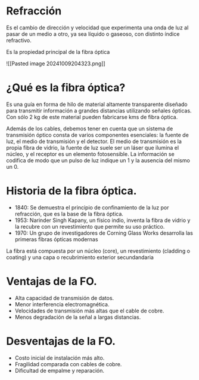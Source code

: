 # Refracción

Es el cambio de dirección y velocidad que experimenta una onda de luz al pasar de un medio a otro, ya sea líquido o gaseoso, con distinto índice refractivo.

Es la propiedad principal de la fibra óptica

![[Pasted image 20241009204323.png]]


# ¿Qué es la fibra óptica? 

Es una guía en forma de hilo de material altamente transparente diseñado para transmitir información a grandes distancias utilizando señales ópticas. Con sólo 2 kg de este material pueden fabricarse kms de fibra óptica.

Además de los cables, debemos tener en cuenta que un sistema de transmisión óptico consta de varios componentes esenciales: la fuente de luz, el medio de transmisión y el detector. El medio de transmisión es la propia fibra de vidrio, la fuente de luz suele ser un láser que ilumina el núcleo, y el receptor es un elemento fotosensible. La información se codifica de modo que un pulso de luz indique un 1 y la ausencia del mismo un 0.

# Historia de la fibra óptica.

- 1840: Se demuestra el principio de confinamiento de la luz por refracción, que es la base de la fibra óptica.
- 1953: Narinder Singh Kapany, un físico indio, inventa la fibra de vidrio y la recubre con un revestimiento que permite su uso práctico.
- 1970: Un grupo de investigadores de Corning Glass Works desarrolla las primeras fibras ópticas modernas

La fibra está compuesta por un núcleo (core), un revestimiento (cladding o coating) y una capa o recubrimiento exterior secundandaria

# Ventajas de la FO.

- Alta capacidad de transmisión de datos.
- Menor interferencia electromagnética.
- Velocidades de transmisión más altas que el cable de cobre.
- Menos degradación de la señal a largas distancias.

# Desventajas de la FO.

- Costo inicial de instalación más alto.
- Fragilidad comparada con cables de cobre.
- Dificultad de empalme y reparación.

